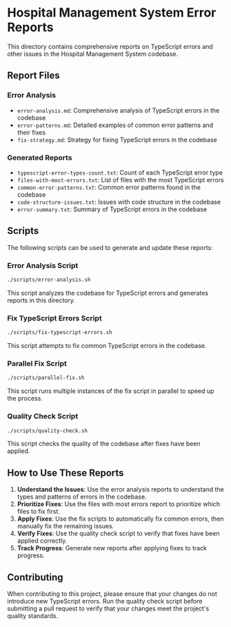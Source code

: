 # Hospital Management System Error Reports

This directory contains comprehensive reports on TypeScript errors and other issues in the Hospital Management System codebase.

## Report Files

### Error Analysis
- `error-analysis.md`: Comprehensive analysis of TypeScript errors in the codebase
- `error-patterns.md`: Detailed examples of common error patterns and their fixes
- `fix-strategy.md`: Strategy for fixing TypeScript errors in the codebase

### Generated Reports
- `typescript-error-types-count.txt`: Count of each TypeScript error type
- `files-with-most-errors.txt`: List of files with the most TypeScript errors
- `common-error-patterns.txt`: Common error patterns found in the codebase
- `code-structure-issues.txt`: Issues with code structure in the codebase
- `error-summary.txt`: Summary of TypeScript errors in the codebase

## Scripts

The following scripts can be used to generate and update these reports:

### Error Analysis Script
```bash
./scripts/error-analysis.sh
```
This script analyzes the codebase for TypeScript errors and generates reports in this directory.

### Fix TypeScript Errors Script
```bash
./scripts/fix-typescript-errors.sh
```
This script attempts to fix common TypeScript errors in the codebase.

### Parallel Fix Script
```bash
./scripts/parallel-fix.sh
```
This script runs multiple instances of the fix script in parallel to speed up the process.

### Quality Check Script
```bash
./scripts/quality-check.sh
```
This script checks the quality of the codebase after fixes have been applied.

## How to Use These Reports

1. **Understand the Issues**: Use the error analysis reports to understand the types and patterns of errors in the codebase.
2. **Prioritize Fixes**: Use the files with most errors report to prioritize which files to fix first.
3. **Apply Fixes**: Use the fix scripts to automatically fix common errors, then manually fix the remaining issues.
4. **Verify Fixes**: Use the quality check script to verify that fixes have been applied correctly.
5. **Track Progress**: Generate new reports after applying fixes to track progress.

## Contributing

When contributing to this project, please ensure that your changes do not introduce new TypeScript errors. Run the quality check script before submitting a pull request to verify that your changes meet the project's quality standards.